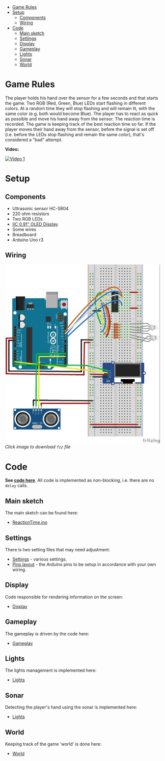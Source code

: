 - [Game Rules](#game-rules)
- [Setup](#setup)
  - [Components](#components)
  - [Wiring](#wiring)
- [Code](#code)
  - [Main sketch](#main-sketch)
  - [Settings](#settings)
  - [Display](#display)
  - [Gameplay](#gameplay)
  - [Lights](#lights)
  - [Sonar](#sonar)
  - [World](#world)

# Game Rules
The player holds his hand over the sensor for a few seconds and that starts the game. Two RGB (Red, Green, Blue) LEDs start flashing in different colors. At a random time they will stop flashing and will remain lit, with the same color (e.g. both would become Blue). The player has to react as quick as possible and move his hand away from the sensor. The reaction time is recorded. The game is keeping track of the best reaction time so far. If the player moves their hand away from the sensor, before the signal is set off (i.e. before the LEDs stop flashing and remain the same color), that's considered a "bad" attempt.

**Video:**

[<img src="https://img.youtube.com/vi/OYXGrj66SCE/0.jpg" alt="Video 1" title="Video 1" width="250" />](https://www.youtube.com/watch?v=OYXGrj66SCE)

# Setup
## Components
- Ultrasonic sensor HC-SR04
- 220 ohm resistors
- Two RGB LEDs
- [IIC 0.91" OLED Display](https://www.amazon.com/gp/product/B07D9H83R4)
- Some wires
- Breadboard
- Arduino Uno r3


## Wiring
[![Wiring](img/wiring.jpg)](wiring.fzz)
*Click image to download `fzz` file*

# Code
**See [code here](../ReactionTime/)**. All code is implemented as non-blocking, i.e. there are no `delay` calls.

## Main sketch
The main sketch can be found here:
- [ReactionTime.ino](../ReactionTime/ReactionTime.ino)

## Settings
There is two setting files that may need adjustment:
- [Settings](../ReactionTime/Settings.hh) - various settings.
- [Pins layout](../ReactionTime/Pins.hh) - the Arduino pins to be setup in accordance with your own wiring.

## Display
Code responsible for rendering information on the screen:
- [Display](../ReactionTime/Display.cpp)
  
## Gameplay
The gameplay is driven by the code here:
- [Gameplay](../ReactionTime/Gameplay.cpp)
  
## Lights
The lights management is implemented here:
- [Lights](../ReactionTime/Lights.cpp)
  
## Sonar
Detecting the player's hand using the sonar is implemented here:
- [Lights](../ReactionTime/Sonar.cpp)
  
## World
Keeping track of the game 'world' is done here:
- [World](../ReactionTime/World.hh)
